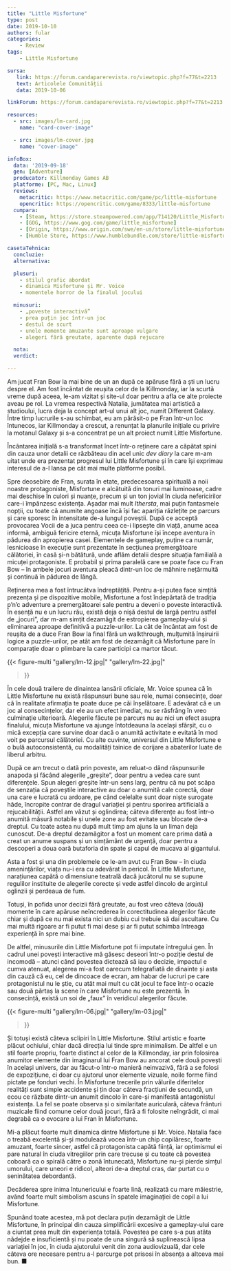 ```yaml
---
title: "Little Misfortune"
type: post
date: 2019-10-10
authors: fular
categories:
    - Review
tags:
    - Little Misfortune

sursa:
   link: https://forum.candaparerevista.ro/viewtopic.php?f=77&t=2213
   text: Articolele Comunității
   data: 2019-10-06

linkForum: https://forum.candaparerevista.ro/viewtopic.php?f=77&t=2213

resources:
  - src: images/lm-card.jpg
    name: "card-cover-image"

  - src: images/lm-cover.jpg
    name: "cover-image"

infoBox:
  data: '2019-09-18'
  gen: [Adventure]
  producator: Killmonday Games AB
  platforme: [PC, Mac, Linux]
  reviews:
    metacritic: https://www.metacritic.com/game/pc/little-misfortune
    opencritic: https://opencritic.com/game/8333/little-misfortune
  cumpara:
    - [Steam, https://store.steampowered.com/app/714120/Little_Misfortune/]
    - [GOG, https://www.gog.com/game/little_misfortune]
    - [Origin, https://www.origin.com/swe/en-us/store/little-misfortune/little-misfortune]
    - [Humble Store, https://www.humblebundle.com/store/little-misfortune]

casetaTehnica:
  concluzie:
  alternativa:

  plusuri:
    - stilul grafic abordat
    - dinamica Misfortune și Mr. Voice    
    - momentele horror de la finalul jocului    

  minusuri:
    - „poveste interactivă”  
    - prea puțin joc într-un joc  
    - destul de scurt  
    - unele momente amuzante sunt aproape vulgare
    - alegeri fără greutate, aparente după rejucare

  nota:
  verdict:

---
```


Am jucat Fran Bow la mai bine de un an după ce apăruse fără a ști un lucru despre el. Am fost încântat de reușita celor de la Killmonday, iar la scurtă vreme după aceea, le-am vizitat și site-ul doar pentru a afla ce alte proiecte aveau pe rol. La vremea respectivă Natalia, jumătatea mai artistică a studioului, lucra deja la concept art-ul unui alt joc, numit Different Galaxy. Între timp lucrurile s-au schimbat, eu am părăsit-o pe Fran într-un loc întunecos, iar Killmonday a crescut, a renunțat la planurile inițiale cu privire la motanul Galaxy și s-a concentrat pe un alt proiect numit Little Misfortune.

Încântarea inițială s-a transformat încet într-o reținere care a căpătat spini din cauza unor detalii ce răzbăteau din acel unic *dev diary* la care m-am uitat unde era prezentat progresul lui Little Misfortune și în care își exprimau interesul de a-l lansa pe cât mai multe platforme posibil.

Spre deosebire de Fran, surata în etate, predecesoarea spirituală a noii noastre protagoniste, Misfortune e alcătuită din tonuri mai luminoase, cadre mai deschise în culori și nuanțe, precum și un ton jovial în ciuda nefericirilor care-i împânzesc existența. Așadar mai mult *Ithersta*, mai puțin fantasmele nopții, cu toate că anumite angoase încă își fac apariția răzlețite pe parcurs și care sporesc în intensitate de-a lungul poveștii. După ce acceptă provocarea Vocii de a juca pentru ceea ce-i lipsește din viață, anume acea informă, ambiguă fericire eternă, micuța Misfortune își începe aventura în pădurea din apropierea casei. Elementele de gameplay, puține ca număr, lesnicioase în execuție sunt prezentate  în secțiunea premergătoare călătoriei, în casă și-n bătătură, unde aflăm detalii despre situația familială a micuței protagoniste. E probabil și prima paralelă care se poate face cu Fran Bow – în ambele jocuri aventura pleacă dintr-un loc de mâhnire nețărmuită și continuă în pădurea de lângă.

Reținerea mea a fost întrucâtva îndreptățită. Pentru a-și putea face simțită prezența și pe dispozitive mobile, Misfortune a fost îndepărtată de tradiția p’n’c adventure a premergătoarei sale pentru a deveni o poveste interactivă. În esență nu e un lucru rău, există deja o nișă destul de largă pentru astfel de „jocuri”, dar m-am simțit dezamăgit de estropierea gameplay-ului și eliminarea aproape definitivă a puzzle-urilor. La cât de încântat am fost de reușita de a duce Fran Bow la final fără un walkthrough, mulțumită înșiruirii logice a puzzle-urilor, pe atât am fost de dezamăgit că Misfortune pare în comparație doar o plimbare la care participi ca martor tăcut.

{{< figure-multi
    "gallery/lm-12.jpg|"
    "gallery/lm-22.jpg|"
>}}

În cele două trailere de dinaintea lansării oficiale, Mr. Voice spunea că în Little Misfortune nu există răspunsuri bune sau rele, numai consecințe, doar că în realitate afirmația te poate duce pe căi înșelătoare. E adevărat că e un joc al consecințelor, dar ele au un efect imediat, nu se răsfrâng în vreo culminație ulterioară. Alegerile făcute pe parcurs nu au nici un efect asupra finalului, micuța Misfortune va ajunge întotdeauna la același sfârșit, cu o mică excepția care survine doar dacă o anumită activitate e evitată în mod voit pe parcursul călătoriei. Cu alte cuvinte, universul din Little Misfortune e o bulă autoconsistentă, cu modalități tainice de corijare a abaterilor luate de liberul arbitru.

După ce am trecut o dată prin poveste, am reluat-o dând răspunsurile anapoda și făcând alegerile „greșite”, doar pentru a vedea care sunt diferențele. Spun alegeri greșite într-un sens larg, pentru că nu pot scăpa de senzația că poveștile interactive au doar o anumită cale corectă, doar una care e lucrată cu ardoare, pe când celelalte sunt doar niște surogate hâde, încropite contrar de dragul variației și pentru sporirea artificială a rejucabilității. Astfel am văzut și oglindirea; câteva diferențe au fost într-o anumită măsură notabile și unele zone au fost evitate sau blocate de-a dreptul. Cu toate astea nu după mult timp am ajuns la un liman deja cunoscut. De-a dreptul dezamăgitor a fost un moment care prima dată a creat un anume suspans și un simțământ de urgență, doar pentru a descoperi a doua oară butaforia din spate și capul de mucava al gigantului.

Asta a fost și una din problemele ce le-am avut cu Fran Bow – în ciuda amenințărilor, viața nu-i era cu adevărat în pericol. În Little Misfortune, narațiunea capătă o dimensiune teatrală dacă jucătorul nu se supune regulilor instituite de alegerile corecte și vede astfel dincolo de argintul oglinzii și perdeaua de fum.

Totuși, în pofida unor decizii fără greutate, au fost vreo câteva (două) momente în care apăruse neîncrederea în corectitudinea alegerilor făcute chiar și după ce nu mai exista nici un dubiu cui trebuie să dai ascultare. Cu mai multă rigoare ar fi putut fi mai dese și ar fi putut schimba întreaga experiență în spre mai bine.

De altfel, minusurile din Little Misfortune pot fi imputate întregului gen. În cadrul unei povești interactive mă găsesc deseori într-o poziție destul de incomodă – atunci când povestea dictează să iau o decizie, impactul e cumva atenuat, alegerea mi-a fost oarecum telegrafiată de dinainte și asta din cauză că eu, cel de dincoace de ecran, am habar de lucruri pe care protagonistul nu le știe, cu atât mai mult cu cât jocul te face într-o ocazie sau două părtaș la scene în care Misfortune nu este prezentă. În consecință, există un soi de „faux” în veridicul alegerilor făcute.

{{< figure-multi
    "gallery/lm-06.jpg|"
    "gallery/lm-03.jpg|"
>}}

Și totuși există câteva sclipiri în Little Misfortune. Stilul artistic e foarte plăcut ochiului, chiar dacă direcția lui tinde spre minimalism. De altfel e un stil foarte propriu, foarte distinct al celor de la Killmonday, iar prin folosirea anumitor elemente din imaginarul lui Fran Bow au ancorat cele două povești în același univers, dar au făcut-o într-o manieră neinvazivă, fără a se folosi de expozițiune, ci doar cu ajutorul unor elemente vizuale, noile forme fiind pictate pe fonduri vechi. În Misfortune trecerile prin vălurile diferitelor realități sunt simple accidente și țin doar câteva fracțiuni de secundă, un ecou ce răzbate dintr-un anumit dincolo în care-și manifestă antagonistul existența. La fel se poate observa și o similaritate auriculară, câteva frânturi muzicale fiind comune celor două jocuri, fără a fi folosite neîngrădit, ci mai degrabă ca o evocare a lui Fran în Misfortune.

Mi-a plăcut foarte mult dinamica dintre Misfortune și Mr. Voice. Natalia face o treabă excelentă și-și modulează vocea într-un chip copilăresc, foarte amuzant, foarte sincer, astfel că protagonista capătă ființă, iar optimismul ei pare natural în ciuda vitregiilor prin care trecuse și cu toate că povestea coboară ca o spirală către o zonă întunecată, Misfortune nu-și pierde simțul umorului, care uneori e ridicol, alteori de-a dreptul cras, dar purtat cu o seninătatea debordantă.

Decăderea spre inima întunericului e foarte lină, realizată cu mare măiestrie, având foarte mult simbolism ascuns în spatele imaginației de copil a lui Misfortune.

Spunând toate acestea, mă pot declara puțin dezamăgit de Little Misfortune, în principal din cauza simplificării excesive a gameplay-ului care a ciuntat prea mult din experiența totală. Povestea pe care s-a pus atâta nădejde e insuficientă și nu poate de una singură să suplinească lipsa variației în joc, în ciuda ajutorului venit din zona audiovizuală, dar cele câteva ore necesare pentru a-l parcurge pot prisosi în absența a altceva mai bun. ■
